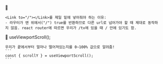 :penguin: 
    
    <Link to="/"></Link>를 제일 밑에 넣어줘야 하는 이유:  
    - 라우터가 맨 위에서("/") true를 반환하므로 다른 url로 넘어가야 할 때 제대로 동작하지 않음. react router에 따르면 우리가 /tv에 있을 때 / 안에 있기도 함.

:penguin: useViewportScroll();

    우리가 끝에서부터 얼마나 떨어져있는지를 0~100% 값으로 알려줌!
    ```
    const { scrollY } = useViewportScroll();
    ```